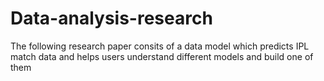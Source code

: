 # Data-analysis-research

The following research paper consits of a data model which predicts IPL match data and helps users understand different models and build one of them
